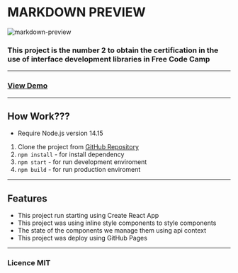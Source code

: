 # MARKDOWN PREVIEW

![markdown-preview](https://res.cloudinary.com/dulwtefos/image/upload/v1661652883/fcc-react-project/markdown_voaj0j.jpg)

### This project is the number 2 to obtain the certification in the use of interface development libraries in Free Code Camp

---

### [View Demo](https://arq-gabo.github.io/markdown-previewer/)

---

## How Work???

- Require Node.js version 14.15

1. Clone the project from [GitHub Repository](https://github.com/arq-gabo/markdown-previewer)
2. `npm install` - for install dependency
3. `npm start` - for run development enviroment
4. `npm build` - for run production enviroment

---

## Features

- This project run starting using Create React App
- This project was using inline style components to style components
- The state of the components we manage them using api context
- This project was deploy using GitHub Pages

---

### Licence MIT
